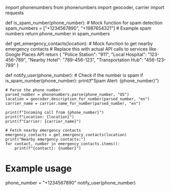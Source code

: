 import phonenumbers
from phonenumbers import geocoder, carrier
import requests

def is_spam_number(phone_number):
    # Mock function for spam detection
    spam_numbers = ["+1234567890", "+1987654321"]  # Example spam numbers
    return phone_number in spam_numbers

def get_emergency_contacts(location):
    # Mock function to get nearby emergency contacts
    # Replace this with actual API calls to services like Google Places API
    return {
        "Police Station": "911",
        "Local Hospital": "123-456-789",
        "Nearby Hotel": "789-456-123",
        "Transportation Hub": "456-123-789"
    }

def notify_user(phone_number):
    # Check if the number is spam
    if is_spam_number(phone_number):
        print(f"Spam Alert: {phone_number}")

    # Parse the phone number
    parsed_number = phonenumbers.parse(phone_number, "US")
    location = geocoder.description_for_number(parsed_number, "en")
    carrier_name = carrier.name_for_number(parsed_number, "en")

    print(f"Incoming call from {phone_number}")
    print(f"Location: {location}")
    print(f"Carrier: {carrier_name}")

    # Fetch nearby emergency contacts
    emergency_contacts = get_emergency_contacts(location)
    print("Nearby emergency contacts:")
    for contact, number in emergency_contacts.items():
        print(f"{contact}: {number}")

# Example usage
phone_number = "+1234567890"
notify_user(phone_number)
